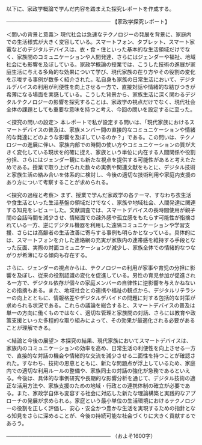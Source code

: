 以下に、家政学概論で学んだ内容を踏まえた探究レポートを作成する。

────────────────────────────
【家政学探究レポート】

＜問いの背景と意義＞
現代社会は急速なテクノロジーの発展を背景に、家庭内での生活様式が大きく変容している。スマートフォン、タブレット、スマート家電などのデジタルデバイスは、衣・食・住といった基本的な生活領域だけでなく、家族間のコミュニケーションや人間発達、さらにはジェンダーや福祉、地域社会にも影響を及ぼしている。家政学概論の授業では、こうした技術の進展が家庭生活に与える多角的な効果について学び、現代家族の在り方やその役割の変化を示唆する事例が数多く紹介された。私自身も家族の日常生活において、デジタルデバイスの利用が利便性を向上させる一方で、直接対話や情緒的な結びつきが希薄になる場面を実感している。こうした背景から、家族生活に深く関わるデジタルテクノロジーの影響を探究することは、家政学の視点だけでなく、現代社会全体の課題としても重要な意味を持つと考え、今回の問いを設定するに至った。

＜探究の問いの設定＞
本レポートで私が設定する問いは、「現代家族におけるスマートデバイスの普及は、家族メンバー間の直接的なコミュニケーションや情緒的な発達にどのような影響を及ぼしているのか？」である。この問いは、テクノロジーの進展に伴い、家族内部での時間の使い方やコミュニケーションの質が大きく変化している現状を的確に捉え、家族という単位に内在する人間関係や役割分担、さらにはジェンダー観にも新たな視点を提供する可能性があると考えたためである。授業で取り上げられた数々の実例や関連文献をもとに、デジタル技術と家族生活の絡み合いを体系的に検討し、今後の適切な技術利用や家庭内支援のあり方について考察することが求められる。

＜探究の過程と考察＞
まず、授業で学んだ家政学の各テーマ、すなわち衣生活や食生活といった生活基盤の領域だけでなく、家族や地域社会、人間発達に関連する知見をレビューした。文献調査では、スマートデバイスの長時間使用が親子間の会話時間を減少させ、情緒面での疎外感や孤立感をもたらす可能性が指摘されている一方、逆にデジタル機器を利用した遠隔コミュニケーションや学習支援、さらには高齢者の生活改善に寄与する事例も明らかとなっている。具体的には、スマートフォンを介した連絡網の充実が家族内の連帯感を維持する手段となった反面、実際の対面コミュニケーションが減少し、家族全体での情緒的なつながりが希薄になる傾向も存在する。

さらに、ジェンダーの視点からは、テクノロジーの利用が家事や育児の分担に影響を及ぼし、従来の役割認識の変化を促進している。男性の育児参加が促進される一方で、デジタル依存が個々の家庭メンバーの自律性に逆影響を与えかねないとの指摘もある。また、地域社会との連携や福祉の観点から、デジタルリテラシーの向上とともに、情報格差やデジタルデバイドの問題に対する包括的な対策が求められる状況である。これらの議論を総合すると、スマートデバイスの普及は単一の方向に働くものではなく、適切な管理と家族間の対話、さらには教育や政策支援といった多程的な取り組みによって、その効果が最適化される必要があることが理解できる。

＜結論と今後の展望＞
本探究の結果、現代家族においてスマートデバイスは、家族内のコミュニケーションの効率を高め、日常生活の利便性を向上させる一方で、直接的な対話の機会や情緒的な交流を減少させる二面性を持つことが確認された。すなわち、技術の恩恵とともに、新たな問題点が浮上しているため、家庭内での適切な利用ルールの整備や、家族同士の対話の強化が急務であるといえる。今後は、具体的な事例研究や長期的な影響分析を通じて、デジタル技術の適正な活用方法や、家族支援のための地域・行政との連携体制の確立が必要である。また、家政学自体も変容する社会に対応した新たな理論構築と実践的なアプローチの発展が求められる。家庭という最小単位の生活環境におけるテクノロジーの役割を正しく評価し、安心・安全かつ豊かな生活を実現するための指針となる知見をさらに深めることが、今後の持続可能な社会づくりに大きく貢献するであろう。

────────────────────────────
（およそ1600字）